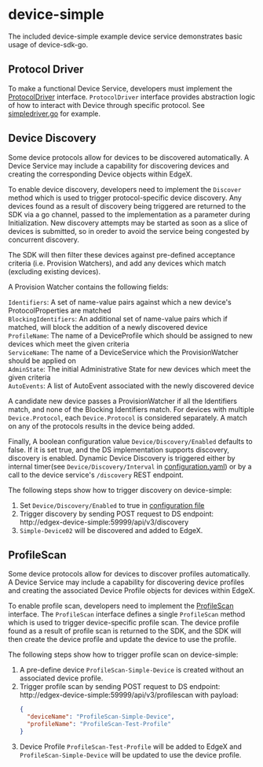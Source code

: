 # device-simple

The included device-simple example device service demonstrates basic usage of device-sdk-go.

## Protocol Driver

To make a functional Device Service, developers must implement the [ProtocolDriver](../pkg/interfaces/protocoldriver.go) interface. 
`ProtocolDriver` interface provides abstraction logic of how to interact with Device through specific protocol. See [simpledriver.go](driver/simpledriver.go) for example.

## Device Discovery

Some device protocols allow for devices to be discovered automatically.
A Device Service may include a capability for discovering devices and creating the corresponding Device objects within EdgeX.  

To enable device discovery, developers need to implement the `Discover` method which is used to trigger protocol-specific device discovery.
Any devices found as a result of discovery being triggered are returned to the SDK via a go channel, passed to the implementation as a parameter during Initialization.
New discovery attempts may be started as soon as a slice of devices is submitted, so in oreder to avoid the service being congested by concurrent discovery.
  
The SDK will then filter these devices against pre-defined acceptance criteria (i.e. Provision Watchers), and add any devices which match (excluding existing devices).

A Provision Watcher contains the following fields:

`Identifiers`: A set of name-value pairs against which a new device's ProtocolProperties are matched  
`BlockingIdentifiers`: An additional set of name-value pairs which if matched, will block the addition of a newly discovered device  
`ProfileName`: The name of a DeviceProfile which should be assigned to new devices which meet the given criteria  
`ServiceName`: The name of a DeviceService which the ProvisionWatcher should be applied on  
`AdminState`: The initial Administrative State for new devices which meet the given criteria  
`AutoEvents`: A list of AutoEvent associated with the newly discovered device 
 
A candidate new device passes a ProvisionWatcher if all the Identifiers match, and none of the Blocking Identifiers match.
For devices with multiple `Device.Protocol`, each `Device.Protocol` is considered separately. A match on any of the protocols results in the device being added.

Finally, A boolean configuration value `Device/Discovery/Enabled` defaults to false. If it is set true, and the DS implementation supports discovery, discovery is enabled.
Dynamic Device Discovery is triggered either by internal timer(see `Device/Discovery/Interval` in [configuration.yaml](cmd/device-simple/res/configuration.yaml)) or by a call to the device service's `/discovery` REST endpoint.

The following steps show how to trigger discovery on device-simple:
1. Set `Device/Discovery/Enabled` to true in [configuration file](cmd/device-simple/res/configuration.yaml)
2. Trigger discovery by sending POST request to DS endpoint: http://edgex-device-simple:59999/api/v3/discovery
3. `Simple-Device02` will be discovered and added to EdgeX.

## ProfileScan
Some device protocols allow for devices to discover profiles automatically.
A Device Service may include a capability for discovering device profiles and creating the associated Device Profile objects for devices within EdgeX.

To enable profile scan, developers need to implement the [ProfileScan](../pkg/interfaces/protocolprofile.go) interface.
The `ProfileScan` interface defines a single `ProfileScan` method which is used to trigger device-specific profile scan.
The device profile found as a result of profile scan is returned to the SDK, and the SDK will then create the device profile and update the device to use the profile.

The following steps show how to trigger profile scan on device-simple:
1. A pre-define device `ProfileScan-Simple-Device` is created without an associated device profile.
2. Trigger profile scan by sending POST request to DS endpoint: http://edgex-device-simple:59999/api/v3/profilescan with payload:
   ```json
   {
     "deviceName": "ProfileScan-Simple-Device",
     "profileName": "ProfileScan-Test-Profile"
   }
   ```
3. Device Profile `ProfileScan-Test-Profile` will be added to EdgeX and `ProfileScan-Simple-Device` will be updated to use the device profile.
